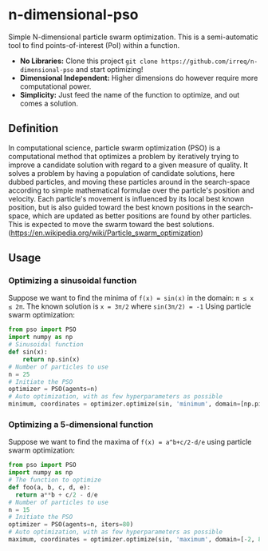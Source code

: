 # n-dimensional-pso

Simple N-dimensional particle swarm optimization.
This is a semi-automatic tool to find
points-of-interest (PoI) within a function.

* **No Libraries:** Clone this project `git clone https://github.com/irreq/n-dimensional-pso` and start optimizing!
* **Dimensional Independent:** Higher dimensions do however require more computational power.
* **Simplicity:** Just feed the name of the function to optimize, and out comes a solution.

## Definition

In computational science, particle swarm optimization (PSO) is a computational method that optimizes a problem by iteratively trying to improve a candidate solution with regard to a given measure of quality. It solves a problem by having a population of candidate solutions, here dubbed particles, and moving these particles around in the search-space according to simple mathematical formulae over the particle's position and velocity. Each particle's movement is influenced by its local best known position, but is also guided toward the best known positions in the search-space, which are updated as better positions are found by other particles. This is expected to move the swarm toward the best solutions. (https://en.wikipedia.org/wiki/Particle_swarm_optimization)

## Usage

### Optimizing a sinusoidal function

Suppose we want to find the minima of `f(x) = sin(x)` in the domain: `π ≤ x ≤ 2π`.
The known solution is `x = 3π/2` where `sin(3π/2) = -1`
Using particle swarm optimization:

```python
from pso import PSO
import numpy as np
# Sinusoidal function
def sin(x):
    return np.sin(x)
# Number of particles to use
n = 25
# Initiate the PSO
optimizer = PSO(agents=n)
# Auto optimization, with as few hyperparameters as possible
minimum, coordinates = optimizer.optimize(sin, 'minimum', domain=[np.pi, 2*np.pi])
```

### Optimizing a 5-dimensional function

Suppose we want to find the maxima of `f(x) = a^b+c/2-d/e` using particle swarm optimization:

```python
from pso import PSO
import numpy as np
# The function to optimize
def foo(a, b, c, d, e):
  return a**b + c/2 - d/e
# Number of particles to use
n = 15
# Initiate the PSO
optimizer = PSO(agents=n, iters=80)
# Auto optimization, with as few hyperparameters as possible
maximum, coordinates = optimizer.optimize(sin, 'maximum', domain=[-2, 8])
```
